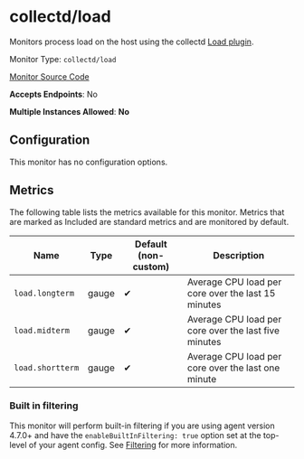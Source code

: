 <!--- GENERATED BY gomplate from scripts/docs/monitor-page.md.tmpl --->

# collectd/load

Monitors process load on the host using the collectd
[Load plugin](https://collectd.org/wiki/index.php/Plugin:Load).


Monitor Type: `collectd/load`

[Monitor Source Code](https://github.com/signalfx/signalfx-agent/tree/master/internal/monitors/collectd/load)

**Accepts Endpoints**: No

**Multiple Instances Allowed**: **No**

## Configuration

This monitor has no configuration options.


## Metrics

The following table lists the metrics available for this monitor. Metrics that are marked as Included are standard metrics and are monitored by default.

| Name | Type | Default (non-custom) | Description |
| ---  | ---  | ---    | ---         |
| `load.longterm` | gauge | ✔ | Average CPU load per core over the last 15 minutes |
| `load.midterm` | gauge | ✔ | Average CPU load per core over the last five minutes |
| `load.shortterm` | gauge | ✔ | Average CPU load per core over the last one minute |



### Built in filtering
This monitor will perform built-in filtering if you are using agent version
4.7.0+ and have the `enableBuiltInFiltering: true` option set at the top-level
of your agent config.  See
[Filtering](https://docs.signalfx.com/en/latest/integrations/agent/filtering.html)
for more information.


